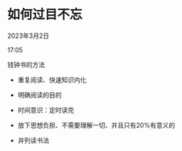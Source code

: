 # 如何过目不忘


2023年3月2日

17:05

 

钱钟书的方法

-   重复阅读、快速知识内化

-   明确阅读的目的

-   时间意识：定时读完

-   放下思想负担、不需要理解一切、并且只有20%有意义的

-   并列读书法
